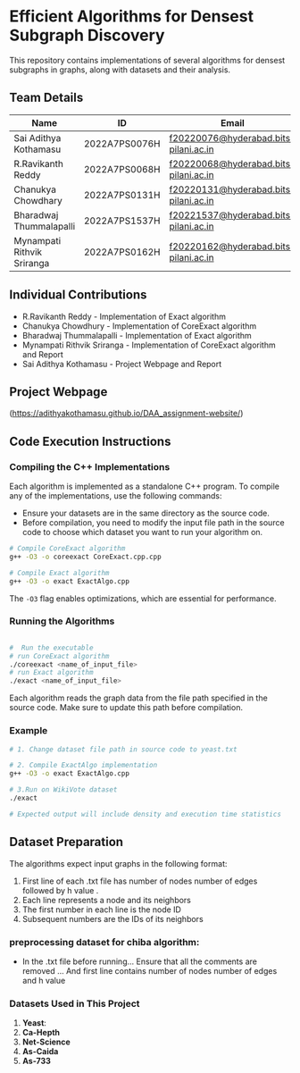 # Efficient Algorithms for Densest Subgraph Discovery

This repository contains implementations of several algorithms for densest subgraphs in graphs, along with datasets and their analysis.

## Team Details

| Name | ID | Email |
|------|-------|-------|
| Sai Adithya Kothamasu | 2022A7PS0076H | f20220076@hyderabad.bits-pilani.ac.in |
| R.Ravikanth Reddy | 2022A7PS0068H | f20220068@hyderabad.bits-pilani.ac.in |
| Chanukya Chowdhary | 2022A7PS0131H | f20220131@hyderabad.bits-pilani.ac.in |
| Bharadwaj Thummalapalli | 2022A7PS1537H | f20221537@hyderabad.bits-pilani.ac.in |
| Mynampati Rithvik Sriranga | 2022A7PS0162H | f20220162@hyderabad.bits-pilani.ac.in |

## Individual Contributions

- R.Ravikanth Reddy - Implementation of Exact algorithm 
- Chanukya Chowdhury - Implementation of CoreExact algorithm
- Bharadwaj Thummalapalli - Implementation of Exact algorithm
- Mynampati Rithvik Sriranga - Implementation of CoreExact algorithm and Report 
- Sai Adithya Kothamasu - Project Webpage and Report

## Project Webpage

(https://adithyakothamasu.github.io/DAA_assignment-website/)

## Code Execution Instructions

### Compiling the C++ Implementations

Each algorithm is implemented as a standalone C++ program. To compile any of the implementations, use the following commands:
* Ensure your datasets are in the same directory as the source code.
* Before compilation, you need to modify the input file path in the source code to choose which dataset you want to run your algorithm on.

```bash
# Compile CoreExact algorithm
g++ -O3 -o coreexact CoreExact.cpp.cpp

# Compile Exact algorithm
g++ -O3 -o exact ExactAlgo.cpp

```

The `-O3` flag enables optimizations, which are essential for performance.

### Running the Algorithms

```bash

#  Run the executable
# run CoreExact algorithm
./coreexact <name_of_input_file>
# run Exact algorithm
./exact <name_of_input_file>
```

Each algorithm reads the graph data from the file path specified in the source code. Make sure to update this path before compilation.

### Example

```bash
# 1. Change dataset file path in source code to yeast.txt

# 2. Compile ExactAlgo implementation
g++ -O3 -o exact ExactAlgo.cpp

# 3.Run on WikiVote dataset
./exact 

# Expected output will include density and execution time statistics
```

## Dataset Preparation

The algorithms expect input graphs in the following format:
1. First line of each .txt file has number of nodes number of edges followed by h value . 
2. Each line represents a node and its neighbors
3. The first number in each line is the node ID
4. Subsequent numbers are the IDs of its neighbors

### preprocessing dataset for chiba algorithm:
- In the .txt file before running... Ensure that all the comments are removed ... And first line contains number of nodes number of edges and h value
### Datasets Used in This Project

1. **Yeast**:
2. **Ca-Hepth**
3. **Net-Science**
4. **As-Caida**
5. **As-733**


